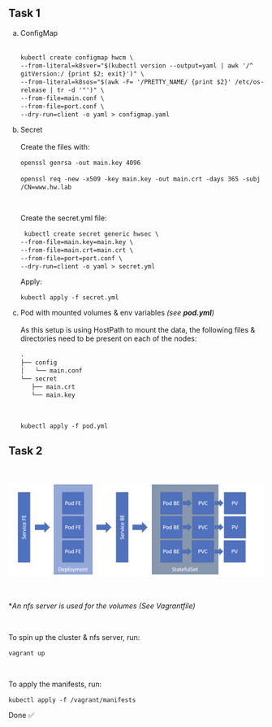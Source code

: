 ## Task 1
<ol type="a">
 <li>ConfigMap</li>
 <br/>

 ```
 kubectl create configmap hwcm \
--from-literal=k8sver="$(kubectl version --output=yaml | awk '/^  gitVersion:/ {print $2; exit}')" \
 --from-literal=k8sos="$(awk -F= '/PRETTY_NAME/ {print $2}' /etc/os-release | tr -d '"')" \
 --from-file=main.conf \
 --from-file=port.conf \
 --dry-run=client -o yaml > configmap.yaml
 ```

 <li>Secret</li>
<br/>
Create the files with:
<br/>

```
openssl genrsa -out main.key 4096

openssl req -new -x509 -key main.key -out main.crt -days 365 -subj /CN=www.hw.lab
```
<br/>

Create the secret.yml file:
<br/>

```
 kubectl create secret generic hwsec \
--from-file=main.key=main.key \
--from-file=main.crt=main.crt \
--from-file=port=port.conf \
--dry-run=client -o yaml > secret.yml
```

Apply:
<br/>
```
kubectl apply -f secret.yml
```

 <li>Pod with mounted volumes & env variables <i>(see <b>pod.yml</b>)</i></li>
 <br/>
 As this setup is using HostPath to mount the data, the following files & directories need to be present on each of the nodes:
 
 ```
 .
├── config
│   └── main.conf
└── secret
	├── main.crt
	└── main.key
 ```

 <br/>

 ```
 kubectl apply -f pod.yml
 ```
</ol>

## Task 2
<br/>

![Image Alt Text](/task_2/diagram.png)

<br/>

**An nfs server is used for the volumes (See Vagrantfile)*

<br/>

To spin up the cluster & nfs server, run:
<br/>


```
vagrant up
```
<br/>

To apply the manifests, run: 
<br/>
```
kubectl apply -f /vagrant/manifests
```

Done ✅




